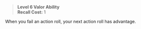> **Level 6 Valor Ability**  
> **Recall Cost:** 1

When you fail an action roll, your next action roll has advantage.
